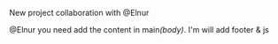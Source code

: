 New project collaboration with @Elnur

@Elnur you need add the content in main<i>(body)</i>.
I'm will add footer & js

